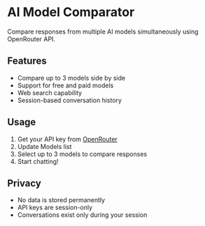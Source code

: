 # AI Model Comparator

Compare responses from multiple AI models simultaneously using OpenRouter API.

## Features
- Compare up to 3 models side by side
- Support for free and paid models
- Web search capability
- Session-based conversation history

## Usage
1. Get your API key from [OpenRouter](https://openrouter.ai/keys)
2. Update Models list
3. Select up to 3 models to compare responses
4. Start chatting!

## Privacy
- No data is stored permanently
- API keys are session-only
- Conversations exist only during your session
